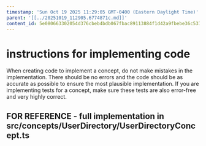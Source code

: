 ```yaml
---
timestamp: 'Sun Oct 19 2025 11:29:05 GMT-0400 (Eastern Daylight Time)'
parent: '[[../20251019_112905.6774871c.md]]'
content_id: 5e080663302054d376cbeb4bdb067fbac89113884f1d42a9fbebe36c5378131e
---
```


# instructions for implementing code

When creating code to implement a concept, do not make mistakes in the implementation. There should be no errors and the code should be as accurate as possible to ensure the most plausible implementation. If you are implementing tests for a concept, make sure these tests are also error-free and very highly correct.

## FOR REFERENCE - full implementation in src/concepts/UserDirectory/UserDirectoryConcept.ts
